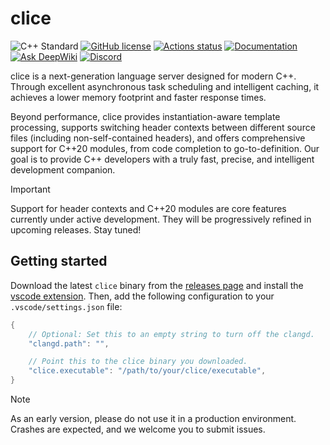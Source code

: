 <!-- Begin section: Overview -->

# clice

![C++ Standard](https://img.shields.io/badge/C++-23-blue.svg)
[![GitHub license](https://img.shields.io/github/license/clice-project/clice)](https://github.com/clice-project/clice/blob/main/LICENSE)
[![Actions status](https://github.com/clice-project/clice/workflows/CI/badge.svg)](https://github.com/clice-project/clice/actions)
[![Documentation](https://img.shields.io/badge/view-documentation-blue)](https://clice.io)
[![Ask DeepWiki](https://deepwiki.com/badge.svg)](https://deepwiki.com/clice-project/clice)
[![Discord](https://img.shields.io/badge/Discord-%235865F2.svg?logo=discord&logoColor=white)](https://discord.gg/PA3UxW2VA3)

clice is a next-generation language server designed for modern C++. Through excellent asynchronous task scheduling and intelligent caching, it achieves a lower memory footprint and faster response times.

Beyond performance, clice provides instantiation-aware template processing, supports switching header contexts between different source files (including non-self-contained headers), and offers comprehensive support for C++20 modules, from code completion to go-to-definition. Our goal is to provide C++ developers with a truly fast, precise, and intelligent development companion.

> [!IMPORTANT]
> Support for header contexts and C++20 modules are core features currently under active development. They will be progressively refined in upcoming releases. Stay tuned!

## Getting started

Download the latest `clice` binary from the [releases page](https://github.com/clice-project/clice/releases) and install the [vscode extension](https://marketplace.visualstudio.com/items?itemName=ykiko.clice-vscode). Then, add the following configuration to your `.vscode/settings.json` file:

```cpp
{
    // Optional: Set this to an empty string to turn off the clangd.
    "clangd.path": "",

    // Point this to the clice binary you downloaded.
    "clice.executable": "/path/to/your/clice/executable",
}
```

> [!NOTE]
> As an early version, please do not use it in a production environment. Crashes are expected, and we welcome you to submit issues.